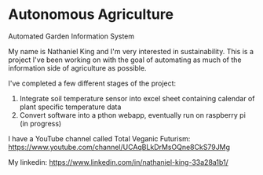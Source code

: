 # Autonomous Agriculture
 Automated Garden Information System

 My name is Nathaniel King and I'm very interested in sustainability. This is a project I've been working on with the goal of automating as much of the information side of agriculture as possible.

 I've completed a few different stages of the project:

 1. Integrate soil temperature sensor into excel sheet containing calendar of plant specific temperature data
 2. Convert software into a pthon webapp, eventually run on raspberry pi (in progress)

I have a YouTube channel called Total Veganic Futurism: https://www.youtube.com/channel/UCAqBLkDrMsOQne8CkS79JMg

My linkedin: https://www.linkedin.com/in/nathaniel-king-33a28a1b1/
